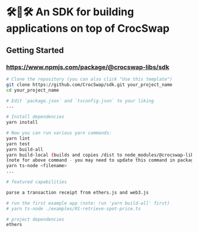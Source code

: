 # 🛠🐊🛠 An SDK for building applications on top of CrocSwap

## Getting Started

### https://www.npmjs.com/package/@crocswap-libs/sdk

```bash
# Clone the repository (you can also click "Use this template")
git clone https://github.com/CrocSwap/sdk.git your_project_name
cd your_project_name

# Edit `package.json` and `tsconfig.json` to your liking
...

# Install dependencies
yarn install

# Now you can run various yarn commands:
yarn lint
yarn test
yarn build-all
yarn build-local (builds and copies /dist to node_modules/@crocswap-libs/sdk)
(note for above command - you may need to update this command in package.json with the correct path to your local interface directory.)
yarn ts-node <filename>
...

# featured capabilities

parse a transaction receipt from ethers.js and web3.js

# run the first example app (note: run 'yarn build-all' first)
# yarn ts-node ./examples/01-retrieve-spot-price.ts

# project dependencies
ethers
```

